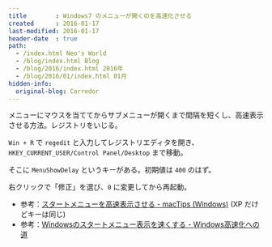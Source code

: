 ```yaml
---
title        : Windows7 のメニューが開くのを高速化させる
created      : 2016-01-17
last-modified: 2016-01-17
header-date  : true
path:
  - /index.html Neo's World
  - /blog/index.html Blog
  - /blog/2016/index.html 2016年
  - /blog/2016/01/index.html 01月
hidden-info:
  original-blog: Corredor
---
```


メニューにマウスを当ててからサブメニューが開くまで間隔を短くし、高速表示させる方法。レジストリをいじる。

`Win + R` で `regedit` と入力してレジストリエディタを開き、`HKEY_CURRENT_USER/Control Panel/Desktop` まで移動。

そこに `MenuShowDelay` というキーがある。初期値は `400` のはず。

右クリックで「修正」を選び、`0` に変更してから再起動。

- 参考：[スタートメニューを高速表示させる - macTips (Windows)](http://mactips-lib.net/w/windows-xp/005.html) (XP だけどキーは同じ)
- 参考：[Windowsのスタートメニュー表示を速くする - Windows高速化への道](http://www003.upp.so-net.ne.jp/shigeri/speedup/startmenu.html)
